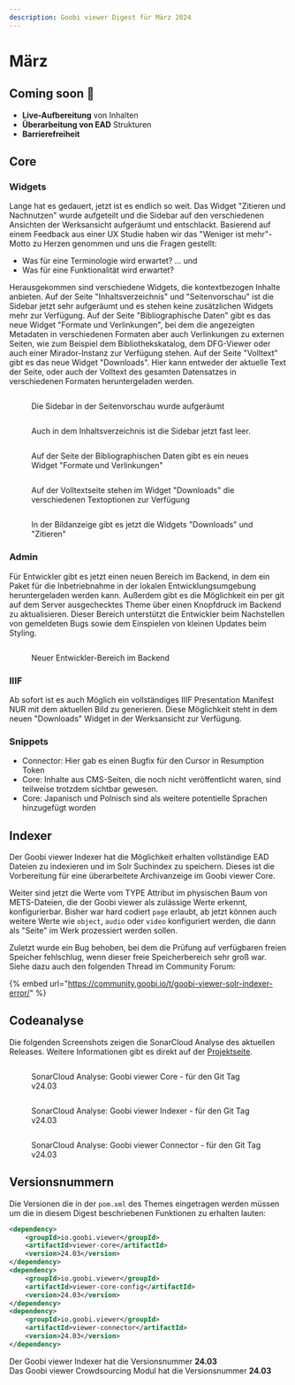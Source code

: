 ```yaml
---
description: Goobi viewer Digest für März 2024
---
```


# März

## Coming soon :rocket:

* **Live-Aufbereitung** von Inhalten
* **Überarbeitung von EAD** Strukturen
* **Barrierefreiheit**

## Core

### Widgets

Lange hat es gedauert, jetzt ist es endlich so weit. Das Widget "Zitieren und Nachnutzen" wurde aufgeteilt und die Sidebar auf den verschiedenen Ansichten der Werksansicht aufgeräumt und entschlackt. Basierend auf einem Feedback aus einer UX Studie haben wir das "Weniger ist mehr"-Motto zu Herzen genommen und uns die Fragen gestellt:

* Was für eine Terminologie wird erwartet? ... und
* Was für eine Funktionalität wird erwartet?

Herausgekommen sind verschiedene Widgets, die kontextbezogen Inhalte anbieten. Auf der Seite "Inhaltsverzeichnis" und "Seitenvorschau" ist die Sidebar jetzt sehr aufgeräumt und es stehen keine zusätzlichen Widgets mehr zur Verfügung. Auf der Seite "Bibliographische Daten" gibt es das neue Widget "Formate und Verlinkungen", bei dem die angezeigten Metadaten in verschiedenen Formaten aber auch Verlinkungen zu externen Seiten, wie zum Beispiel dem Bibliothekskatalog, dem DFG-Viewer oder auch einer Mirador-Instanz zur Verfügung stehen. Auf der Seite "Volltext" gibt es das neue Widget "Downloads". Hier kann entweder der aktuelle Text der Seite, oder auch der Volltext des gesamten Datensatzes in verschiedenen Formaten heruntergeladen werden.

<div>

<figure><img src="../.gitbook/assets/24.03_DE_widget-cleanup-2-thumbs.png" alt=""><figcaption><p>Die Sidebar in der Seitenvorschau wurde aufgeräumt</p></figcaption></figure>

 

<figure><img src="../.gitbook/assets/24.03_DE_widget-cleanup-1-toc.png" alt=""><figcaption><p>Auch in dem Inhaltsverzeichnis ist die Sidebar jetzt fast leer.</p></figcaption></figure>

</div>

<figure><img src="../.gitbook/assets/24.03_DE_widget-cleanup-3-metadata.png" alt=""><figcaption><p>Auf der Seite der Bibliographischen Daten gibt es ein neues Widget "Formate und Verlinkungen"</p></figcaption></figure>

<figure><img src="../.gitbook/assets/24.03_DE_widget-cleanup-4-fulltext.png" alt=""><figcaption><p>Auf der Volltextseite stehen  im Widget "Downloads" die verschiedenen Textoptionen zur Verfügung</p></figcaption></figure>

<figure><img src="../.gitbook/assets/24.03_DE_widget-cleanup-5-image.png" alt=""><figcaption><p>In der Bildanzeige gibt es jetzt die Widgets "Downloads" und "Zitieren"</p></figcaption></figure>

### Admin

Für Entwickler gibt es jetzt einen neuen Bereich im Backend, in dem ein Paket für die Inbetriebnahme in der lokalen Entwicklungsumgebung heruntergeladen werden kann. Außerdem gibt es die Möglichkeit ein per git auf dem Server ausgechecktes Theme über einen Knopfdruck im Backend zu aktualisieren. Dieser Bereich unterstützt die Entwickler beim Nachstellen von gemeldeten Bugs sowie dem Einspielen von kleinen Updates beim Styling.

<figure><img src="../.gitbook/assets/24.03_DE_developer-backend.png" alt=""><figcaption><p>Neuer Entwickler-Bereich im Backend</p></figcaption></figure>

### IIIF

Ab sofort ist es auch Möglich ein vollständiges IIIF Presentation Manifest NUR mit dem aktuellen Bild zu generieren. Diese Möglichkeit steht in dem neuen "Downloads" Widget in der Werksansicht zur Verfügung.

### Snippets

* Connector: Hier gab es einen Bugfix für den Cursor in Resumption Token
* Core: Inhalte aus CMS-Seiten, die noch nicht veröffentlicht waren, sind teilweise trotzdem sichtbar gewesen.
* Core: Japanisch und Polnisch sind als weitere potentielle Sprachen hinzugefügt worden

## Indexer

Der Goobi viewer Indexer hat die Möglichkeit erhalten vollständige EAD Dateien zu indexieren und im Solr Suchindex zu speichern. Dieses ist die Vorbereitung für eine überarbeitete Archivanzeige im Goobi viewer Core.

Weiter sind jetzt die Werte vom TYPE Attribut im physischen Baum von METS-Dateien, die der Goobi viewer als zulässige Werte erkennt, konfigurierbar. Bisher war hard codiert `page` erlaubt, ab jetzt können auch weitere Werte wie `object`, `audio` oder `video` konfiguriert werden, die dann als "Seite" im Werk prozessiert werden sollen.

Zuletzt wurde ein Bug behoben, bei dem die Prüfung auf verfügbaren freien Speicher fehlschlug, wenn dieser freie Speicherbereich sehr groß war. Siehe dazu auch den folgenden Thread im Community Forum:&#x20;

{% embed url="https://community.goobi.io/t/goobi-viewer-solr-indexer-error/" %}



## Codeanalyse

Die folgenden Screenshots zeigen die SonarCloud Analyse des aktuellen Releases. Weitere Informationen gibt es direkt auf der [Projektseite](https://sonarcloud.io/organizations/intranda/projects).

<figure><img src="../.gitbook/assets/24.03_sonar-core.png" alt=""><figcaption><p>SonarCloud Analyse: Goobi viewer Core - für den Git Tag v24.03</p></figcaption></figure>

<figure><img src="../.gitbook/assets/24.03_sonar-indexer.png" alt=""><figcaption><p>SonarCloud Analyse: Goobi viewer Indexer - für den Git Tag v24.03</p></figcaption></figure>

<figure><img src="../.gitbook/assets/24.03_sonar-connector.png" alt=""><figcaption><p>SonarCloud Analyse: Goobi viewer Connector - für den Git Tag v24.03</p></figcaption></figure>

## Versionsnummern

Die Versionen die in der `pom.xml` des Themes eingetragen werden müssen um die in diesem Digest beschriebenen Funktionen zu erhalten lauten:

```xml
<dependency>
    <groupId>io.goobi.viewer</groupId>
    <artifactId>viewer-core</artifactId>
    <version>24.03</version>
</dependency>
<dependency>
    <groupId>io.goobi.viewer</groupId>
    <artifactId>viewer-core-config</artifactId>
    <version>24.03</version>
</dependency>
<dependency>
    <groupId>io.goobi.viewer</groupId>
    <artifactId>viewer-connector</artifactId>
    <version>24.03</version>
</dependency>
```

Der Goobi viewer Indexer hat die Versionsnummer **24.03**\
Das Goobi viewer Crowdsourcing Modul hat die Versionsnummer **24.03**
